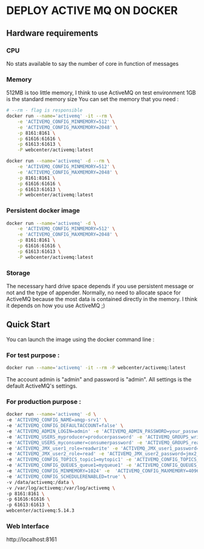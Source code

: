 # DEPLOY ACTIVE MQ ON DOCKER

## Hardware requirements
### CPU
No stats available to say the number of core in function of messages
### Memory
512MB is too little memory, I think  to use ActiveMQ on test environment
1GB is the standard memory size
You can set the memory that you need :
```bash
# --rm - flag is responsible 
docker run --name='activemq' -it --rm \
    -e 'ACTIVEMQ_CONFIG_MINMEMORY=512' \
    -e 'ACTIVEMQ_CONFIG_MAXMEMORY=2048' \
    -p 8161:8161 \
    -p 61616:61616 \
    -p 61613:61613 \
    -P webcenter/activemq:latest
```

```bash
docker run --name='activemq' -d --rm \
    -e 'ACTIVEMQ_CONFIG_MINMEMORY=512' \
    -e 'ACTIVEMQ_CONFIG_MAXMEMORY=2048' \
    -p 8161:8161 \
    -p 61616:61616 \
    -p 61613:61613 \
    -P webcenter/activemq:latest
```

### Persistent docker image
```bash
docker run --name='activemq' -d \
    -e 'ACTIVEMQ_CONFIG_MINMEMORY=512' \
    -e 'ACTIVEMQ_CONFIG_MAXMEMORY=2048' \
    -p 8161:8161 \
    -p 61616:61616 \
    -p 61613:61613 \
    -P webcenter/activemq:latest
```

### Storage
The necessary hard drive space depends if you use persistent message or not and the type of appender. 
Normally, no need to allocate space for ActiveMQ because the most data is contained directly in the memory. 
I think it depends on how you use ActiveMQ ;)

## Quick Start
You can launch the image using the docker command line :

### For test purpose :
```bash
docker run --name='activemq' -it --rm -P webcenter/activemq:latest
```
The account admin is "admin" and password is "admin". All settings is the default ActiveMQ's settings.

### For production purpose :
```bash
docker run --name='activemq' -d \
-e 'ACTIVEMQ_CONFIG_NAME=amqp-srv1' \
-e 'ACTIVEMQ_CONFIG_DEFAULTACCOUNT=false' \
-e 'ACTIVEMQ_ADMIN_LOGIN=admin' -e 'ACTIVEMQ_ADMIN_PASSWORD=your_password' \
-e 'ACTIVEMQ_USERS_myproducer=producerpassword' -e 'ACTIVEMQ_GROUPS_writes=myproducer' \
-e 'ACTIVEMQ_USERS_myconsumer=consumerpassword' -e 'ACTIVEMQ_GROUPS_reads=myconsumer' \
-e 'ACTIVEMQ_JMX_user1_role=readwrite' -e 'ACTIVEMQ_JMX_user1_password=jmx_password' \
-e 'ACTIVEMQ_JMX_user2_role=read' -e 'ACTIVEMQ_JMX_user2_password=jmx2_password'
-e 'ACTIVEMQ_CONFIG_TOPICS_topic1=mytopic1' -e 'ACTIVEMQ_CONFIG_TOPICS_topic2=mytopic2'  \
-e 'ACTIVEMQ_CONFIG_QUEUES_queue1=myqueue1' -e 'ACTIVEMQ_CONFIG_QUEUES_queue2=myqueue2'  \
-e 'ACTIVEMQ_CONFIG_MINMEMORY=1024' -e  'ACTIVEMQ_CONFIG_MAXMEMORY=4096' \
-e 'ACTIVEMQ_CONFIG_SCHEDULERENABLED=true' \
-v /data/activemq:/data \
-v /var/log/activemq:/var/log/activemq \
-p 8161:8161 \
-p 61616:61616 \
-p 61613:61613 \
webcenter/activemq:5.14.3
```

### Web Interface
http://localhost:8161